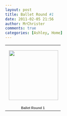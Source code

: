 ```yaml
---
layout: post
title: Ballet Round #1
date: 2011-02-05 21:56
author: MrChrister
comments: true
categories: [Ashley, Home]
---
```

<table style="width:194px;"><tr><td align="center" style="height:194px;background:url(https://picasaweb.google.com/s/c/transparent_album_background.gif) no-repeat left"><a href="https://picasaweb.google.com/wyseguys/BalletRound1?authkey=Gv1sRgCIOi3pP4-omnWQ&amp;feat=embedwebsite"><img src="https://lh4.googleusercontent.com/_bNrV-VN1BbE/TbY6QwXHCIE/AAAAAAAAFq8/nbn3wTCzA_s/s160-c/BalletRound1.jpg" width="160" height="160" style="margin:1px 0 0 4px;" /></a></td></tr><tr><td style="text-align:center;font-family:arial,sans-serif;font-size:11px"><a href="https://picasaweb.google.com/wyseguys/BalletRound1?authkey=Gv1sRgCIOi3pP4-omnWQ&amp;feat=embedwebsite" style="color:#4D4D4D;font-weight:bold;text-decoration:none;">Ballet Round 1</a></td></tr></table>
